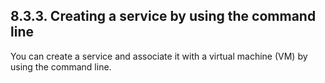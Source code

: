 ## 8.3.3. Creating a service by using the command line

You can create a service and associate it with a virtual machine (VM) by using the command line.

